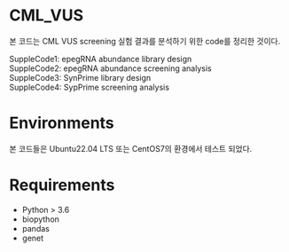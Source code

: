 # CML_VUS

본 코드는 CML VUS screening 실험 결과를 분석하기 위한 code를 정리한 것이다. 

SuppleCode1: epegRNA abundance library design  
SuppleCode2: epegRNA abundance screening analysis  
SuppleCode3: SynPrime library design  
SuppleCode4: SypPrime screening analysis  

# Environments
본 코드들은 Ubuntu22.04 LTS 또는 CentOS7의 환경에서 테스트 되었다. 

# Requirements
- Python > 3.6
- biopython
- pandas
- genet
